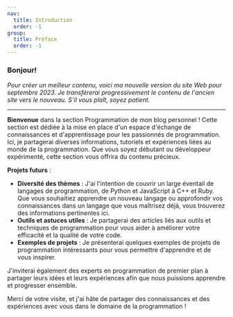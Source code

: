```yaml
---
nav:
  title: Introduction
  order: -1
group:
  title: Préface
  order: -1
---
```


### Bonjour!
*Pour créer un meilleur contenu, voici ma nouvelle version du site Web pour septembre 2023. Je transférerai progressivement le contenu de l'ancien site vers le nouveau. S'il vous plaît, soyez patient.*

---
**Bienvenue** dans la section Programmation de mon blog personnel ! Cette section est dédiée à la mise en place d'un espace d'échange de connaissances et d'apprentissage pour les passionnés de programmation. Ici, je partagerai diverses informations, tutoriels et expériences liées au monde de la programmation. Que vous soyez débutant ou développeur expérimenté, cette section vous offrira du contenu précieux.

**Projets futurs** :
- **Diversité des thèmes** : J'ai l'intention de couvrir un large éventail de langages de programmation, de Python et JavaScript à C++ et Ruby. Que vous souhaitiez apprendre un nouveau langage ou approfondir vos connaissances dans un langage que vous maîtrisez déjà, vous trouverez des informations pertinentes ici.
- **Outils et astuces utiles** : Je partagerai des articles liés aux outils et techniques de programmation pour vous aider à améliorer votre efficacité et la qualité de votre code.
- **Exemples de projets** : Je présenterai quelques exemples de projets de programmation intéressants pour vous permettre d'apprendre et de vous inspirer.

J'inviterai également des experts en programmation de premier plan à partager leurs idées et leurs expériences afin que nous puissions apprendre et progresser ensemble.

Merci de votre visite, et j'ai hâte de partager des connaissances et des expériences avec vous dans le domaine de la programmation !